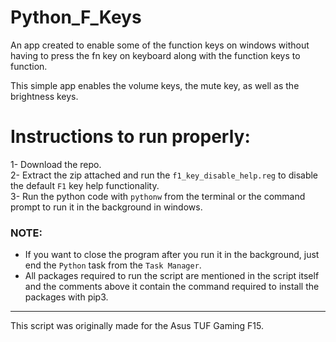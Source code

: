 # Python_F_Keys
An app created to enable some of the function keys on windows without having to press the fn key on keyboard along with the function keys to function.

This simple app enables the volume keys, the mute key, as well as the brightness keys.

# Instructions to run properly:
1- Download the repo.  
2- Extract the zip attached and run the `f1_key_disable_help.reg` to disable the default `F1` key help functionality.  
3- Run the python code with `pythonw` from the terminal or the command prompt to run it in the background in windows.  

### NOTE:
- If you want to close the program after you run it in the background, just end the `Python` task from the `Task Manager`.
- All packages required to run the script are mentioned in the script itself and the comments above it contain the command required to install the packages with pip3.  



***
This script was originally made for the Asus TUF Gaming F15.
